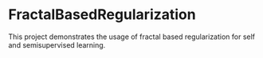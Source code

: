 # FractalBasedRegularization
This project demonstrates the usage of fractal based regularization for self and semisupervised learning. 
